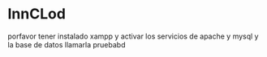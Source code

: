 # InnCLod

porfavor tener instalado xampp y activar los servicios de apache y mysql
y la base de datos llamarla pruebabd
